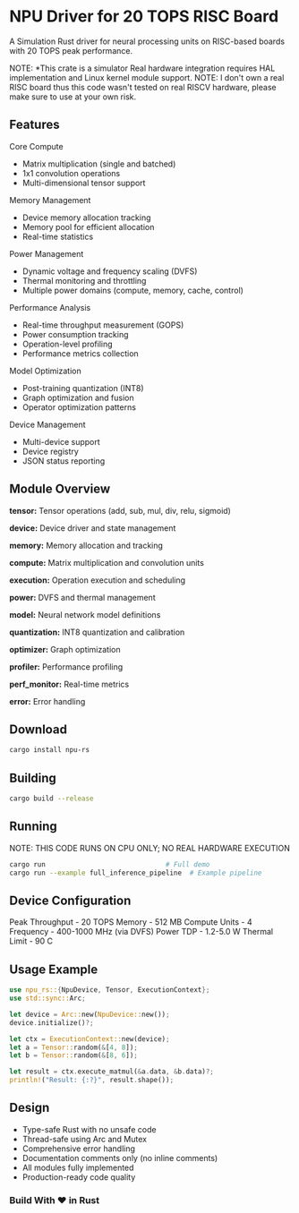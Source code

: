 # NPU Driver for 20 TOPS RISC Board

A Simulation Rust driver for neural processing units on RISC-based boards with 20 TOPS peak performance.

NOTE: *This crate is a simulator Real hardware integration requires HAL implementation and Linux kernel module support.
NOTE: I don't own a real RISC board thus this code wasn't tested on real RISCV hardware, please make sure to use at your own risk.

## Features

Core Compute
  - Matrix multiplication (single and batched)
  - 1x1 convolution operations
  - Multi-dimensional tensor support

Memory Management
  - Device memory allocation tracking
  - Memory pool for efficient allocation
  - Real-time statistics

Power Management
  - Dynamic voltage and frequency scaling (DVFS)
  - Thermal monitoring and throttling
  - Multiple power domains (compute, memory, cache, control)

Performance Analysis
  - Real-time throughput measurement (GOPS)
  - Power consumption tracking
  - Operation-level profiling
  - Performance metrics collection

Model Optimization
  - Post-training quantization (INT8)
  - Graph optimization and fusion
  - Operator optimization patterns

Device Management
  - Multi-device support
  - Device registry
  - JSON status reporting

## Module Overview

**tensor:** Tensor operations (add, sub, mul, div, relu, sigmoid)

**device:** Device driver and state management

**memory:** Memory allocation and tracking

**compute:** Matrix multiplication and convolution units

**execution:** Operation execution and scheduling

**power:** DVFS and thermal management

**model:** Neural network model definitions

**quantization:** INT8 quantization and calibration

**optimizer:** Graph optimization

**profiler:** Performance profiling

**perf_monitor:** Real-time metrics

**error:** Error handling

## Download

```bash
cargo install npu-rs
```

## Building

```bash
cargo build --release
```

## Running

NOTE: THIS CODE RUNS ON CPU ONLY; NO REAL HARDWARE EXECUTION

```bash
cargo run                              # Full demo
cargo run --example full_inference_pipeline  # Example pipeline
```

## Device Configuration

Peak Throughput  - 20 TOPS
Memory           - 512 MB
Compute Units    - 4
Frequency        - 400-1000 MHz (via DVFS)
Power TDP        - 1.2-5.0 W
Thermal Limit    - 90 C

## Usage Example

```rust
use npu_rs::{NpuDevice, Tensor, ExecutionContext};
use std::sync::Arc;

let device = Arc::new(NpuDevice::new());
device.initialize()?;

let ctx = ExecutionContext::new(device);
let a = Tensor::random(&[4, 8]);
let b = Tensor::random(&[8, 6]);

let result = ctx.execute_matmul(&a.data, &b.data)?;
println!("Result: {:?}", result.shape());
```

## Design

- Type-safe Rust with no unsafe code
- Thread-safe using Arc and Mutex
- Comprehensive error handling
- Documentation comments only (no inline comments)
- All modules fully implemented
- Production-ready code quality

### Build With ♥️ in Rust

